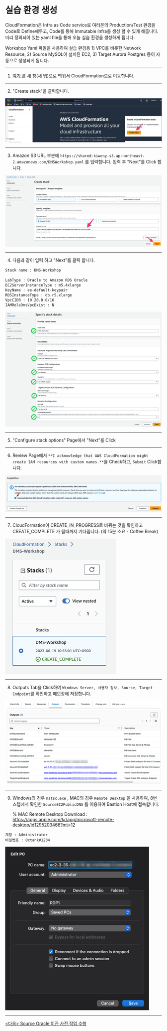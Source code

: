 # 실습 환경 생성

CloudFormation은 Infra as Code service로 여러분의 Production/Test 환경을 Code로 Define해두고, Code를 통해 Immutable Infra를 생성 할 수 있게 해줍니다. 미리 정의되어 있는 yaml file을 통해 오늘 실습 환경을 생성하게 됩니다.



Workshop Yaml 파일을 사용하여 실습 환경용 1) VPC를 비롯한 Network Resource, 2) Source MySQL이 설치된 EC2, 3) Target Aurora Postgres 등이 자동으로 생성되게 됩니다.

---



1. [여기 ](https://ap-northeast-2.console.aws.amazon.com/cloudformation/home?region=ap-northeast-2/) 를 새 창(새 탭)으로 띄워서 CloudFormation으로 이동합니다.

---

2. "Create stack"을 클릭합니다.

![image-20230328235225240](images/image-20230328235225240.png)



---

3. Amazon S3 URL 부분에 `https://shared-kiwony.s3.ap-northeast-2.amazonaws.com/DMSWorkshop.yaml` 를 입력합니다. 입력 후 "Next"를 Click 합니다.

![image-20230328235308016](images/image-20230328235308016.png)

---



4. 다음과 같이 입력 하고 "Next"를 클릭 합니다.

```
Stack name : DMS-Workshop

LabType : Oracle to Amazon RDS Oracle
EC2ServerInstanceType : m5.4xlarge
KeyName : ee-default-keypair
RDSInstanceType : db.r5.xlarge
VpcCIDR : 10.20.0.0/16
IAMRoleDmsVpcExist : N

```

![image-20231205222239848](images/image-20231205222239848.png)

---

5. "Configure stack options" Page에서 "Next"를 Click

---

6. Review Page에서 `**I acknowledge that AWS CloudFormation might create IAM resources with custom names.**`을 Check하고,  `Submit` Click합니다.

![image-20230620012040097](images/image-20230620012040097.png)

---

7. CloudFormation이 CREATE_IN_PROGRESS로 바뀌는 것을 확인하고 CREATE_COMPLETE 가 될때까지 기다립니다. (약 15분 소요 - Coffee Break)

![image-20230619121217300](images/image-20230619121217300.png)

---

8. Outputs Tab을 Click하여 `Windows Server, 사용자 정보, Source, Target Endpoint`를 확인하고 메모장에 저장합니다.

![image-20231205224329660](images/image-20231205224329660.png)



---

9. Windows의 경우  `mstsc.exe`  , MAC의 경우  `Remote Desktop` 을 사용하여, 8번 스텝에서 확인한 `SourceEC2PublicDNS` 를 이용하여 Bastion Host에 접속합니다.

   % MAC Remote Desktop Download : https://apps.apple.com/kr/app/microsoft-remote-desktop/id1295203466?mt=12

   

```
계정 : Administrator 
비밀번호 : Octank#1234
```



![image-20231205224416333](images/image-20231205224416333.png)



---



[<다음> Source Oracle 이관 사전 작업 수행](./03.md)
